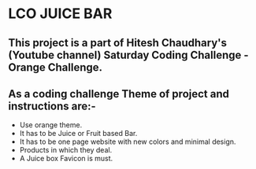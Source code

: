 # LCO JUICE BAR
## This project is a part of Hitesh Chaudhary's (Youtube channel) Saturday Coding Challenge - Orange Challenge.

## As a coding challenge Theme of project and instructions are:-
- Use orange theme.
- It has to be Juice or Fruit based Bar.
- It has to be one page website with new colors and minimal design.
- Products in which they deal.
- A Juice box Favicon is must.

